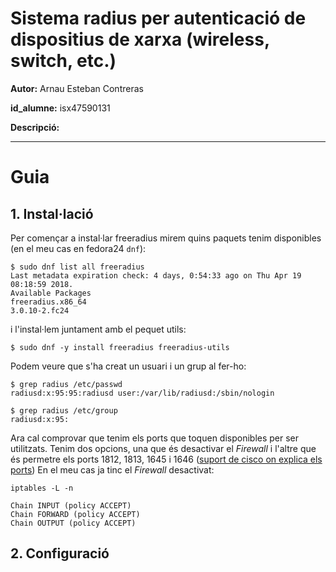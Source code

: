 # Sistema radius per autenticació de dispositius de xarxa (wireless, switch, etc.)

**Autor:** Arnau Esteban Contreras

**id_alumne:** isx47590131

**Descripció:** 


-------

# Guia

## 1. Instal·lació
Per començar a instal·lar freeradius mirem quins paquets tenim disponibles (en el meu cas en fedora24 `dnf`):

```
$ sudo dnf list all freeradius
Last metadata expiration check: 4 days, 0:54:33 ago on Thu Apr 19 08:18:59 2018.
Available Packages
freeradius.x86_64                                                             3.0.10-2.fc24                                         
```

i l'instal·lem juntament amb el pequet utils:

```
$ sudo dnf -y install freeradius freeradius-utils
```



Podem veure que s'ha creat un usuari i un grup al fer-ho:

```
$ grep radius /etc/passwd
radiusd:x:95:95:radiusd user:/var/lib/radiusd:/sbin/nologin

$ grep radius /etc/group
radiusd:x:95:
```



Ara cal comprovar que tenim els ports que toquen disponibles per ser utilitzats. Tenim dos opcions, una que és desactivar el *Firewall* i l'altre que és permetre els ports 1812, 1813, 1645 i 1646 ([suport de cisco on explica els ports](https://supportforums.cisco.com/t5/wan-routing-and-switching/which-port-numbers-are-used-for-radius-accounting-and-radius/td-p/2494536 "Suport Cisco"))
En el meu cas ja tinc el *Firewall* desactivat:

```
iptables -L -n

Chain INPUT (policy ACCEPT)
Chain FORWARD (policy ACCEPT)
Chain OUTPUT (policy ACCEPT)
```



## 2. Configuració
